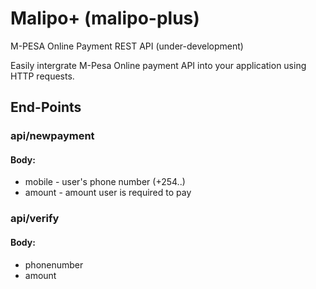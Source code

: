 # Malipo+ (malipo-plus)
M-PESA Online Payment REST API
(under-development)

Easily intergrate M-Pesa Online payment API into your application using HTTP requests.

## End-Points
### api/newpayment
#### Body:
- mobile - user's phone number (+254..)
- amount - amount user is required to pay
### api/verify
#### Body:
- phonenumber 
- amount
